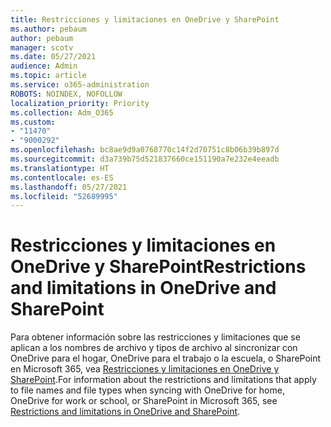```yaml
---
title: Restricciones y limitaciones en OneDrive y SharePoint
ms.author: pebaum
author: pebaum
manager: scotv
ms.date: 05/27/2021
audience: Admin
ms.topic: article
ms.service: o365-administration
ROBOTS: NOINDEX, NOFOLLOW
localization_priority: Priority
ms.collection: Adm_O365
ms.custom:
- "11470"
- "9000292"
ms.openlocfilehash: bc8ae9d9a0768770c14f2d70751c8b06b39b897d
ms.sourcegitcommit: d3a739b75d521837660ce151190a7e232e4eeadb
ms.translationtype: HT
ms.contentlocale: es-ES
ms.lasthandoff: 05/27/2021
ms.locfileid: "52689995"
---
```

# <a name="restrictions-and-limitations-in-onedrive-and-sharepoint"></a><span data-ttu-id="beb68-102">Restricciones y limitaciones en OneDrive y SharePoint</span><span class="sxs-lookup"><span data-stu-id="beb68-102">Restrictions and limitations in OneDrive and SharePoint</span></span>

<span data-ttu-id="beb68-103">Para obtener información sobre las restricciones y limitaciones que se aplican a los nombres de archivo y tipos de archivo al sincronizar con OneDrive para el hogar, OneDrive para el trabajo o la escuela, o SharePoint en Microsoft 365, vea [Restricciones y limitaciones en OneDrive y SharePoint](https://support.microsoft.com/office/restrictions-and-limitations-in-onedrive-and-sharepoint-64883a5d-228e-48f5-b3d2-eb39e07630fa).</span><span class="sxs-lookup"><span data-stu-id="beb68-103">For information about the restrictions and limitations that apply to file names and file types when syncing with OneDrive for home, OneDrive for work or school, or SharePoint in Microsoft 365, see [Restrictions and limitations in OneDrive and SharePoint](https://support.microsoft.com/office/restrictions-and-limitations-in-onedrive-and-sharepoint-64883a5d-228e-48f5-b3d2-eb39e07630fa).</span></span>
